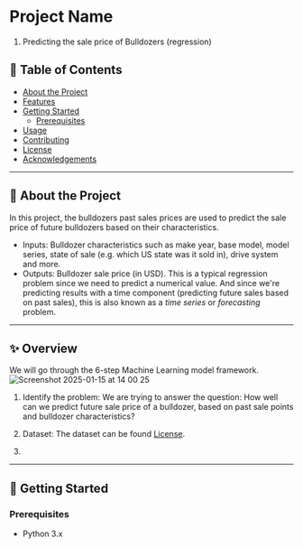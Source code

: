 # Project Name  
1. Predicting the sale price of Bulldozers  (regression)

## 📖 Table of Contents
- [About the Project](#about-the-project)  
- [Features](#features)  
- [Getting Started](#getting-started)  
  - [Prerequisites](#prerequisites)  
- [Usage](#usage)  
- [Contributing](#contributing)  
- [License](#license)  
- [Acknowledgements](#acknowledgements)  

---

## 📝 About the Project  
In this project, the bulldozers past sales prices are used to predict the sale price of future bulldozers based on their characteristics.
- Inputs: Bulldozer characteristics such as make year, base model, model series, state of sale (e.g. which US state was it sold in), drive system and more.
- Outputs: Bulldozer sale price (in USD).
This is a typical regression problem since we need to predict a numerical value. And since we're predicting results with a time component (predicting future sales based on past sales), this is also known as a *time series* or *forecasting* problem.
---

## ✨ Overview
We will go through the 6-step Machine Learning model framework. 
![Screenshot 2025-01-15 at 14 00 25](https://github.com/user-attachments/assets/e506b7d9-162b-4265-aecb-6efa040ab20d)

1. Identify the problem:
We are trying to answer the question: How well can we predict future sale price of a bulldozer, based on past sale points and bulldozer characteristics?

2. Dataset: The dataset can be found [License]([#license](https://www.kaggle.com/c/bluebook-for-bulldozers/data)).

3. 
---

## 🚀 Getting Started  

### Prerequisites   
- Python 3.x  


